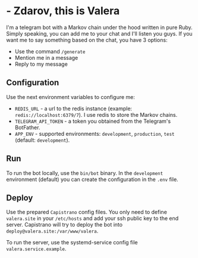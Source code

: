 # - Zdarov, this is Valera

I'm a telegram bot with a Markov chain under the hood written in pure Ruby. Simply speaking, you can add me to your chat and I'll listen you guys. If you want me to say something based on the chat, you have 3 options:

- Use the command `/generate`
- Mention me in a message
- Reply to my message

## Configuration

Use the next environment variables to configure me:

- `REDIS_URL` - a url to the redis instance (example: `redis://localhost:6379/7`). I use redis to store the Markov chains.
- `TELEGRAM_API_TOKEN` - a token you obtained from the Telegram's BotFather.
- `APP_ENV` - supported environments: `development`, `production`, `test` (default: `development`).

## Run

To run the bot locally, use the `bin/bot` binary. In the `development` environment (default) you can create the configuration in the `.env` file.

## Deploy

Use the prepared `Capistrano` config files. You only need to define `valera.site` in your `/etc/hosts` and add your ssh public key to the end server. Capistrano will try to deploy the bot into `deploy@valera.site:/var/www/valera`.

To run the server, use the systemd-service config file `valera.service.example`.
